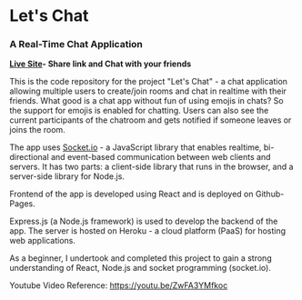 # Let's Chat
### A Real-Time Chat Application

**[Live Site](https://swapnil031.github.io/client/)- Share link and Chat with your friends**

This is the code repository for the project "Let's Chat" - a chat application allowing multiple users to create/join rooms and chat in realtime with their friends.
What good is a chat app without fun of using emojis in chats? So the support for emojis is enabled for chatting. 
Users can also see the current participants of the chatroom and gets notified if someone leaves or joins the room.

The app uses [Socket.io](https://socket.io/) - a JavaScript library that enables realtime, bi-directional and event-based communication between web clients and servers. It has two parts: a client-side library that runs in the browser, and a server-side library for Node.js.

Frontend of the app is developed using React and is deployed on Github-Pages.

Express.js (a Node.js framework) is used to develop the backend of the app. The server is hosted on Heroku - a cloud platform (PaaS) for hosting web applications.

As a beginner, I undertook and completed this project to gain a strong understanding of React, Node.js and socket programming (socket.io).

Youtube Video Reference: https://youtu.be/ZwFA3YMfkoc
